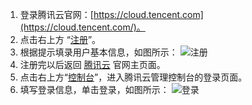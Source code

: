 1. 登录腾讯云官网：[https://cloud.tencent.com](https://cloud.tencent.com/)。
2. 点击右上方 “[注册](https://cloud.tencent.com/register?s_url=https%3A%2F%2Fcloud.tencent.com%2F)”。
3. 根据提示填录用户基本信息，如图所示：
![注册](https://mc.qcloudimg.com/static/img/8ea760d93740b4f84848688c75b3551e/image.jpg)
4. 注册完以后返回 [腾讯云](https://cloud.tencent.com/) 官网主页面。
5. 点击右上方“[控制台](https://cloud.tencent.com/login?s_url=https%3A%2F%2Fconsole.cloud.tencent.com%2F)”，进入腾讯云管理控制台的登录页面。
6. 填写登录信息，单击登录，如图所示：
![登录](https://mc.qcloudimg.com/static/img/75cd270e4b216f5a5909910f2298f5e1/image.jpg)

